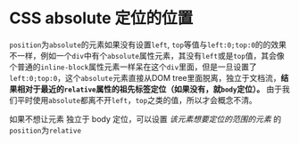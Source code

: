# CSS absolute 定位的位置

`position`为`absolute`的元素如果没有设置`left`, `top`等值与`left:0;top:0`的的效果不一样，例如一个`div`中有个`absolute`属性元素，其没有`left`或是`top`值，其会像个普通的`inline-block`属性元素一样呆在这个`div`里面，但是一旦设置了`left:0;top:0`，这个`absolute`元素直接从DOM tree里面脱离，独立于文档流，**结果相对于最近的`relative`属性的祖先标签定位（如果没有，就`body`定位）。** 由于我们平时使用`absolute`都离不开`left`，`top`之类的值，所以才会概念不清。

如果不想让元素 独立于 body 定位，可以设置 *该元素想要定位的范围的元素* 的`position`为`relative`

